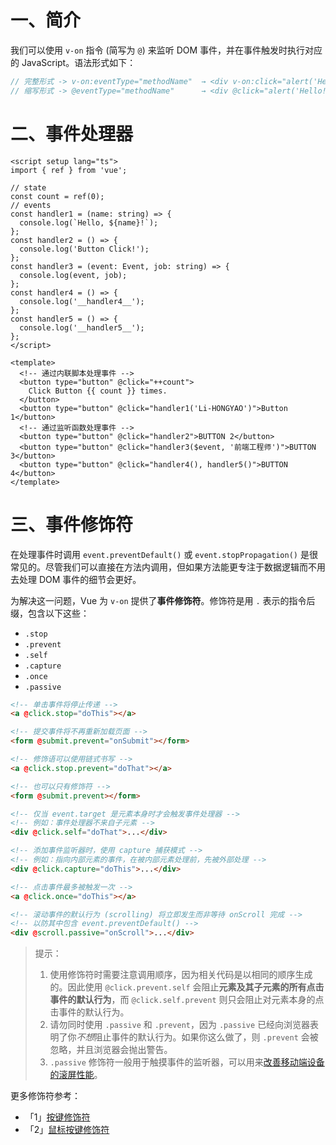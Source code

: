 # 一、简介

我们可以使用 `v-on` 指令 (简写为 `@`) 来监听 DOM 事件，并在事件触发时执行对应的 JavaScript。语法形式如下：

```javascript
// 完整形式 -> v-on:eventType="methodName"  → <div v-on:click="alert('Hello!')"></div>
// 缩写形式 -> @eventType="methodName"      → <div @click="alert('Hello!')"><div>
```

# 二、事件处理器

```vue
<script setup lang="ts">
import { ref } from 'vue';

// state
const count = ref(0);
// events
const handler1 = (name: string) => {
  console.log(`Hello, ${name}!`);
};
const handler2 = () => {
  console.log('Button Click!');
};
const handler3 = (event: Event, job: string) => {
  console.log(event, job);
};
const handler4 = () => {
  console.log('__handler4__');
};
const handler5 = () => {
  console.log('__handler5__');
};
</script>

<template>
  <!-- 通过内联脚本处理事件 -->
  <button type="button" @click="++count">
    Click Button {{ count }} times.
  </button>
  <button type="button" @click="handler1('Li-HONGYAO')">Button 1</button>
  <!-- 通过监听函数处理事件 -->
  <button type="button" @click="handler2">BUTTON 2</button>
  <button type="button" @click="handler3($event, '前端工程师')">BUTTON 3</button>
  <button type="button" @click="handler4(), handler5()">BUTTON 4</button>
</template>
```

# 三、事件修饰符

在处理事件时调用 `event.preventDefault()` 或 `event.stopPropagation()` 是很常见的。尽管我们可以直接在方法内调用，但如果方法能更专注于数据逻辑而不用去处理 DOM 事件的细节会更好。

为解决这一问题，Vue 为 `v-on` 提供了**事件修饰符**。修饰符是用 `.` 表示的指令后缀，包含以下这些：

- `.stop`
- `.prevent`
- `.self`
- `.capture`
- `.once`
- `.passive`

```html
<!-- 单击事件将停止传递 -->
<a @click.stop="doThis"></a>

<!-- 提交事件将不再重新加载页面 -->
<form @submit.prevent="onSubmit"></form>

<!-- 修饰语可以使用链式书写 -->
<a @click.stop.prevent="doThat"></a>

<!-- 也可以只有修饰符 -->
<form @submit.prevent></form>

<!-- 仅当 event.target 是元素本身时才会触发事件处理器 -->
<!-- 例如：事件处理器不来自子元素 -->
<div @click.self="doThat">...</div>

<!-- 添加事件监听器时，使用 capture 捕获模式 -->
<!-- 例如：指向内部元素的事件，在被内部元素处理前，先被外部处理 -->
<div @click.capture="doThis">...</div>

<!-- 点击事件最多被触发一次 -->
<a @click.once="doThis"></a>

<!-- 滚动事件的默认行为 (scrolling) 将立即发生而非等待 onScroll 完成 -->
<!-- 以防其中包含 event.preventDefault() -->
<div @scroll.passive="onScroll">...</div>
```

> 提示：
>
> 1. 使用修饰符时需要注意调用顺序，因为相关代码是以相同的顺序生成的。因此使用 `@click.prevent.self` 会阻止**元素及其子元素的所有点击事件的默认行为**，而 `@click.self.prevent` 则只会阻止对元素本身的点击事件的默认行为。
> 2. 请勿同时使用 `.passive` 和 `.prevent`，因为 `.passive` 已经向浏览器表明了你*不想*阻止事件的默认行为。如果你这么做了，则 `.prevent` 会被忽略，并且浏览器会抛出警告。
> 3. `.passive` 修饰符一般用于触摸事件的监听器，可以用来[改善移动端设备的滚屏性能](https://developer.mozilla.org/zh-CN/docs/Web/API/EventTarget/addEventListener#使用_passive_改善滚屏性能)。

更多修饰符参考：

- 「1」[按键修饰符](https://cn.vuejs.org/guide/essentials/event-handling.html#key-modifiers)
- 「2」[鼠标按键修饰符](https://cn.vuejs.org/guide/essentials/event-handling.html#mouse-button-modifiers)